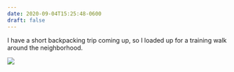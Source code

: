 ```yaml
---
date: 2020-09-04T15:25:48-0600
draft: false
---
```




I have a short backpacking trip coming up, so I loaded up for a training walk around the neighborhood.

![](/images/2020/d15eb533fa.jpg)



